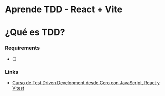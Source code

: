# Aprende TDD - React + Vite

# ¿Qué es TDD?

### Requirements

* [ ] 

### Links

- [Curso de Test Driven Development desde Cero con JavaScript, React y Vitest](https://www.youtube.com/watch?v=_t9l2TwGioc)

